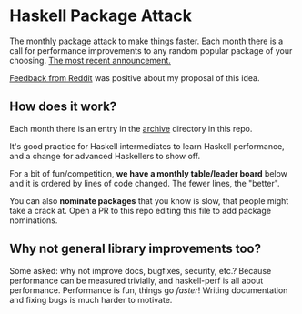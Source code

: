 # Haskell Package Attack

The monthly package attack to make things faster. Each month there is a call
for performance improvements to any random popular package of your
choosing. [The most recent announcement.](https://github.com/haskell-perf/attack/blob/master/archive/2018-jan.md)

[Feedback from Reddit](https://www.reddit.com/r/haskell/comments/7lb2zx/proposal_monthly_package_attack/) was positive about my proposal of this idea.

## How does it work?

Each month there is an entry in the [archive](https://github.com/haskell-perf/attack/tree/master/archive) directory in this repo.

It's good practice for Haskell intermediates to learn Haskell
performance, and a change for advanced Haskellers to show off.

For a bit of fun/competition, **we have a monthly table/leader board**
below and it is ordered by lines of code changed. The fewer lines, the
"better".

You can also **nominate packages** that you know is
slow, that people might take a crack at. Open a PR to this repo
editing this file to add package nominations.

## Why not general library improvements too?

Some asked: why not improve docs, bugfixes, security, etc.? Because
performance can be measured trivially, and haskell-perf is all about
performance. Performance is fun, things go *faster*! Writing
documentation and fixing bugs is much harder to motivate.
